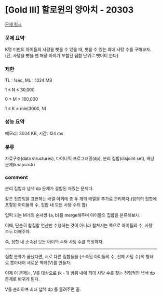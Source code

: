 
# [Gold III] 할로윈의 양아치 - 20303

[문제 링크](https://www.acmicpc.net/problem/20303)

### 문제 요약

<p> K명 미만의 아이들의 사탕을 뺏을 수 있을 때, 뺏을 수 있는 최대 사탕 수를 구해보자.(단, 사탕을 뺏을 땐 해당 아이가 포함된 집합 단위로 뺏어야 한다) </p>

### 제한

TL : 1sec, ML : 1024 MB

1 ≤ N ≤ 30,000

0 ≤ M ≤ 100,000

1 ≤ K ≤ min(3000, N)

### 성능 요약

메모리: 3004 KB, 시간: 124 ms

### 분류

자료구조(data structures), 다이나믹 프로그래밍(dp), 분리 집합(disjoint set), 배낭 문제(knapsack)

### comment

분리 집합과 냅색 dp 문제가 결합된 재밌는 문제다.

같은 집합임을 표현하는 배열 이외에 총 두 개의 배열을 추가로 관리하자.(임의의 집합에 포함된 아이들의 수, 집합 내 모든 사탕 수의 합)

입력 되는 M개의 순서쌍 {a, b}를 merge해주며 아이들의 집합을 분류해보자.

이때, 단순히 합집합 연산만 수행하는 것이 아니라 합쳐지는 쪽으로 아이들의 수, 사탕 수도 더해주자.

즉, 집합 내 소속된 모든 아이의 수와 사탕 수를 특정하자.

-----------------------------------------------------------------------------------------------------------------------------------------------------------------------

집합 분류가 끝났다면, 서로 다른 집합들을 {소속된 아이들의 수, 전체 사탕 수}의 형태로 뽑아내어 새로운 벡터(V)를 만들자.

이제 이 문제는, V를 대상으로 (k - 1) 범위 내에 최대 사탕 수를 찾는 전형적인 냅색 dp 문제로 바뀌게 된다.

V를 순회하며 최대 냅색 dp 를 돌려주면 끝.
